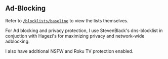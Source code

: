 ## Ad-Blocking

Refer to [`/blocklists/baseline`](/blocklists/baseline.txt) to view the lists themselves.

For Ad blocking and privacy protection, I use StevenBlack's dns-blocklist in conjuction with Hagezi's for maximizing privacy and network-wide adblocking.

I also have additional NSFW and Roku TV protection enabled. 
